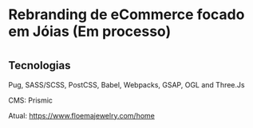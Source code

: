 <h1> Rebranding de eCommerce focado em Jóias (Em processo)<h1>

<h2>Tecnologias</h2>
<p> Pug, SASS/SCSS, PostCSS, Babel, Webpacks, GSAP, OGL and Three.Js </p>
CMS: Prismic

Atual: https://www.floemajewelry.com/home
